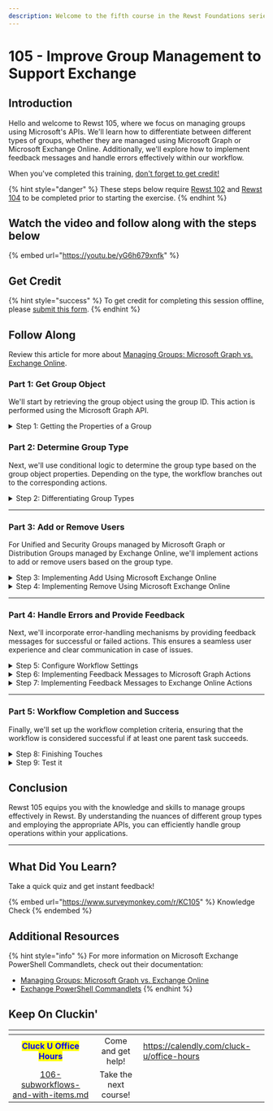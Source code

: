 ```yaml
---
description: Welcome to the fifth course in the Rewst Foundations series!
---
```


# 105 - Improve Group Management to Support Exchange

## Introduction

Hello and welcome to Rewst 105, where we focus on managing groups using Microsoft's APIs. We'll learn how to differentiate between different types of groups, whether they are managed using Microsoft Graph or Microsoft Exchange Online. Additionally, we'll explore how to implement feedback messages and handle errors effectively within our workflow.

When you've completed this training, [don't forget to get credit!](https://app.rewst.io/form/4f233131-a105-496f-8904-3153af0a95ba)

{% hint style="danger" %}
These steps below require [Rewst 102](102-building-a-basic-workflow.md) and [Rewst 104](104-options-generators-and-generic-api-requests.md) to be completed prior to starting the exercise.
{% endhint %}

## Watch the video and follow along with the steps below

{% embed url="https://youtu.be/yG6h679xnfk" %}

## Get Credit

{% hint style="success" %}
To get credit for completing this session offline, please [submit this form](https://app.rewst.io/form/4f233131-a105-496f-8904-3153af0a95ba).
{% endhint %}

## Follow Along

Review this article for more about [Managing Groups: Microsoft Graph vs. Exchange Online](../../documentation/integrations/general/microsoft-graph-vs-exchange-online.md).

### Part 1: Get Group Object

We'll start by retrieving the group object using the group ID. This action is performed using the Microsoft Graph API.

<details>

<summary>Step 1: Getting the Properties of a Group</summary>

<mark style="color:red;">⚠️ These steps assume you have completed the full steps from Rewst 104 You can find the instructions to make this form on the Rewst 104 Page</mark>

**Add a Get Group Action**

1. **Open** the _Add or Remove from AzureAD Group_ workflow.
2. **Add** a _Get Group_ action from the _Microsoft Graph_ category.
3. **Move** the _Get Group_ action to top of the workflow.
4. **Rename** the _Get Group_ action to "get\_group".
5. **Set** _Group ID_ to `{{ CTX.group_id }}` under _Parameters_.
6. **Click** the _On Success_ transition of _Get Group_.
7. **Create** a Data Alias:
   * _Key_: `group`
   * _Value_: `{{RESULT.result.data.value}}`

</details>

### Part 2: Determine Group Type

Next, we'll use conditional logic to determine the group type based on the group object properties. Depending on the type, the workflow branches out to the corresponding actions.

<details>

<summary>Step 2: Differentiating Group Types</summary>

**Create a Fork in the Workflow**

1. **Add** a noop below the _get\_group_ action to create a new fork in the workflow.
2. **Connect** the _On Success_ transition from _get\_group_ to the new noop.
3. **Click** the noop.
4. **Rename** the noop "check\_group\_type".
5. **Click** Advanced.
6. **Set** the _Transition Mode_ to _Follow First_.

**Identify Dynamic Membership Groups**

1. **Click** the _On Success_ transition on _check\_group\_type_.
2. **Add** "Dynamic Group" as the Custom Label.
3. **Set** the _Custom Condition_ as `{{ "DynamicMembership" in CTX.group.groupTypes }}`.

**Identify Unified and non-Mail Enabled Groups**

1. **Add** another transition labeled "Graph" for _check\_group\_type_.
2. **Set** the _Custom Condition_ as `{{ "Unified" in CTX.group.groupTypes or not CTX.group.mailEnabled }}`.
3. **Connect** the _Graph_ transition to the _add\_or\_remove_ noop.

**Add a Transition for Exchange Online Managed Groups**

1. **Add** another transition labeled _Exchange Online_ for _check\_group\_type_.
2. **Copy** _add\_or\_remove_.
3. **Rename** the copy to "_add\_or\_remove\_exo_".
4. **Move** _add\_or\_remove\_exo_ below and to the right of _check\_group\_type_.
5. **Connect** the _Exchange Online_ transition from _check\_group\_type_ to _add\_or\_remove\_exo_.

</details>

***

### Part 3: Add or Remove Users

For Unified and Security Groups managed by Microsoft Graph or Distribution Groups managed by Exchange Online, we'll implement actions to add or remove users based on the group type.

<details>

<summary>Step 3: Implementing Add Using Microsoft Exchange Online</summary>

**Implement Add-DistributionGroupMember**

1. **Add** an _InvokeCommand_ action from the _Microsoft Exchange_ category.
2. **Move** the _InvokeCommand_ action under the _Add_ transition of _add\_or\_remove\_exo_.
3. **Connect** the _Add_ transition to the _InvokeCommand_ action.
4. **Click** the _InvokeCommand_ action.
5. **Rename** the action "exo\_add\_group\_member"
6. **Enter** `Add-DistributionGroupMember` for _Cmdlet Name_.
7. **Add** the parameters:
   * _Member_: `{{ CTX.user_id }}`
   * _Identity_: `{{ CTX.group_id }}`
   * _BypassSecurityGroupManagerCheck_: `{{ true }}`

</details>

<details>

<summary>Step 4: Implementing Remove Using Microsoft Exchange Online</summary>

**Implement Remove-DistributionGroupMember**

1. **Copy** _exo\_add\_group\_member_.
2. **Click** the copied _exo\_add\_group\_member_.
3. **Rename** the action "_exo\_remove\_group\_member_"
4. **Move** _exo\_remove\_group\_member_ under the _Remove_ transition of _add\_or\_remove\_exo_.
5. **Connect** the _Remove_ transition to the _exo\_remove\_group\_member_ action.
6. **Enter** `Remove-DistributionGroupMember` for _Cmdlet Name_
7. **Check** the parameters are set:
   * _Member_: `{{ CTX.user_id }}`
   * _Identity_: `{{ CTX.group_id }}`
   * _BypassSecurityGroupManagerCheck_: `{{ true }}`

</details>

***

### Part 4: Handle Errors and Provide Feedback

Next, we'll incorporate error-handling mechanisms by providing feedback messages for successful or failed actions. This ensures a seamless user experience and clear communication in case of issues.

<details>

<summary>Step 5: Configure Workflow Settings</summary>

**Output Variable Setup**

1. **Click** Configure Workflow Settings (Pencil icon)
2. **Add** an Output Configuration variable:
   * _Field Name_: `group_result`
   * _Value_: `{{ CTX.group_result }}`
3. **Click** Submit.
4. **Click** Configure Workflow Settings to exit.

</details>

<details>

<summary>Step 6: Implementing Feedback Messages to Microsoft Graph Actions</summary>

**Add On Success and On Failure Messages to \_microsoft\_graph\_add\_group\_member**\_

1. **Click** the _On Success_ transition for _microsoft\_graph\_add\_group\_member_.
2. **Create** a _Data Alias_:
   * _Key_: `group_result`
   * _Value_: User was added to MS Graph Group `{{ CTX.group.displayName | d }}`.
3. **Add** a new transition.
4. **Click** the new transition.
5. **Click** _On Failure_ under _Condition_.
6. **Add** a _Data Alias_:
   * _Key_: `group_result`
   * _Value_: Failed adding the user to Graph Group `{{ CTX.group.displayName | d }}`.

**Add On Success and On Failure Messages to \_microsoft\_graph\_remove\_group\_member**\_

1. **Click** the _On Success_ transition for _microsoft\_graph\_remove\_group\_member_.
2. **Create** a _Data Alias_:
   * _Key_: `group_result`
   * _Value_: User was removed from MS Graph Group `{{ CTX.group.displayName | d }}`.
3. **Add** a new transition.
4. **Click** the new transition.
5. **Click** _On Failure_ under _Condition_.
6. **Add** a _Data Alias_:
   * _Key_: `group_result`
   * _Value_: Failed removing the user from Graph Group `{{ CTX.group.displayName | d }}`.

</details>

<details>

<summary>Step 7: Implementing Feedback Messages to Exchange Online Actions</summary>

**Add On Success and On Failure Messages to \_exo\_add\_group\_member**\_

1. **Click** the _On Success_ transition for _exo\_add\_group\_member_.
2. **Add** a _Data Alias_:
   * _Key_: `group_result`
   * _Value_: User was added to Exchange Group `{{ CTX.group.displayName | d }}`.
3. **Add** a new transition.
4. **Click** the new transition.
5. **Click** _On Failure_ under _Condition_.
6. **Add** a _Data Alias_:
   * _Key_: `group_result`
   * _Value_: Failed adding the user to Exchange Group `{{ CTX.group.displayName | d }}`.

**Add On Success and On Failure Messages to \_exo\_remove\_group\_member**\_

1. **Click** the _On Success_ transition for _exo\_remove\_group\_member_.
2. **Add** a _Data Alias_:
   * _Key_: `group_result`
   * _Value_: User was removed from Exchange Group `{{ CTX.group.displayName | d }}`.
3. **Add** a new transition.
4. **Click** the new transition.
5. **Click** _On Failure_ under _Condition_.
6. **Create** a _Data Alias_:
   * _Key_: `group_result`
   * _Value_: Failed removing the user from Exchange Group `{{ CTX.group.displayName | d }}`.

</details>

***

### Part 5: Workflow Completion and Success

Finally, we'll set up the workflow completion criteria, ensuring that the workflow is considered successful if at least one parent task succeeds.

<details>

<summary>Step 8: Finishing Touches</summary>

**Add an On Failure Message for get\_group**

1. **Create** a new transition for _get\_group_.
2. **Click** the new transition.
3. **Click** _On Failure_ under _Condition_.
4. **Add** a _Data Alias_:
   * _Key_: `group_result`
   * _Value_: Failed to get Group information for `{{ CTX.group_id }}`.

**Add a Message for Dynamic Groups**

1. **Click** the _Dynamic Group_ transition on _check\_group\_type_
2. **Add** a _Data Alias_:
   * _Key_: `group_result`
   * _Value_: The Group `{{ CTX.group.displayName | d }}` is a Dynamic Group and can not be directly modified. You will need to edit its Membership Rules to modify this.

**Add a Finish to the Workflow**

1. **Add** a noop towards the bottom of the workflow.
2. **Click** the newly added noop.
3. **Rename** the noop "finish".
4. **Set** the _Task Transition Criteria Sensitivity_ to _1_ under _Advanced_.
5. **Connect** the transitions from _graph\_add\_group\_member_, _graph\_remove\_group\_member_, _exo\_add\_group\_member_, and _exo\_remove\_group\_member_ to the finish noop.

</details>

<details>

<summary>Step 9: Test it</summary>

**Try it for yourself**

1. **Choose** a User.
2. **Click** Add or Remove.
3. **Select** a Group.
4. **Check** the results of the workflow to see which action is executed.

</details>

## Conclusion

Rewst 105 equips you with the knowledge and skills to manage groups effectively in Rewst. By understanding the nuances of different group types and employing the appropriate APIs, you can efficiently handle group operations within your applications.&#x20;

***

## What Did You Learn?

Take a quick quiz and get instant feedback!

{% embed url="https://www.surveymonkey.com/r/KC105" %}
Knowledge Check
{% endembed %}

## Additional Resources

{% hint style="info" %}
For more information on Microsoft Exchange PowerShell Commandlets, check out their documentation:

* [Managing Groups: Microsoft Graph vs. Exchange Online](../../documentation/integrations/general/microsoft-graph-vs-exchange-online.md)
* [Exchange PowerShell Commandlets](https://learn.microsoft.com/en-us/powershell/module/exchange/?view=exchange-ps)
{% endhint %}

## Keep On Cluckin'

<table data-card-size="large" data-view="cards"><thead><tr><th align="center"></th><th align="center"></th><th data-hidden data-card-target data-type="content-ref"></th></tr></thead><tbody><tr><td align="center"><mark style="color:blue;"><strong>Cluck U Office Hours</strong></mark></td><td align="center">Come and get help!</td><td><a href="https://calendly.com/cluck-u/office-hours">https://calendly.com/cluck-u/office-hours</a></td></tr><tr><td align="center"><a data-mention href="106-subworkflows-and-with-items.md">106-subworkflows-and-with-items.md</a></td><td align="center">Take the next course!</td><td></td></tr></tbody></table>
